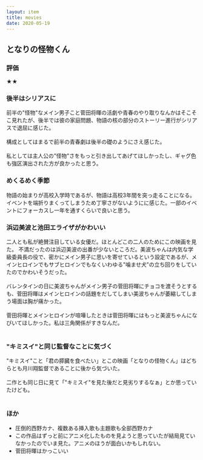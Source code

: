 ```yaml
---
layout: item
title: movies
date: 2020-05-19
---
```


## となりの怪物くん

### 評価
★★

### 後半はシリアスに
前半の"怪物"なメイン男子こと菅田将暉の活劇や青春のやり取りなんかはそこそこ見れたが、後半では彼の家庭問題、物語の核の部分のストーリー進行がシリアスで退屈に感じた。<br><br>
構成としてはまるで前半の青春劇は後半の礎のようにさえ感じた。<br><br>
私としては主人公の”怪物"さをもっと引き出してあげてほしかったし、ギャグ色も強区演出された方が良かったと思う。

### めくるめく季節
物語の始まりが高校入学時であるが、物語は高校3年間を突っ走ることになる。イベントを端折りまくってしまうため丁寧さがないようにに感じた。一部のイベントにフォーカスし一年を通すくらいで良いと思う。

### 浜辺美波と池田エライザがかわいい
二人とも私が絶賛注目している女優だ。ほとんどこの二人のためにこの映画を見た。
不満だったのは浜辺美波の出番が少ないところだ。美波ちゃんは内気な学級委員長の役で、密かにメイン男子に思いを寄せているという設定であるが、メインヒロインでもサブヒロインでもなくいわゆる"噛ませ犬"の立ち回りをしていたのでかわいそうだった。<br><br>
バレンタインの日に美波ちゃんがメイン男子の菅田将暉にチョコを渡そうとするも、菅田将暉はメインヒロインの話題をだしてしまい美波ちゃんが萎縮してしまう場面は胸が痛かった。<br><br>
菅田将暉とメインヒロインが喧嘩したときは菅田将暉にはもっと美波ちゃんになびいてほしかった。私は三角関係がすきなんだ。<br><br>

### "キミスイ"と同じ監督なことに気づく
"キミスイ"こと「君の膵臓を食べたい」とこの映画「となりの怪物くん」はどちらとも月川翔監督であることに後から気づいた。<br><br>
二作とも同じ日に見て「"キミスイ"を見た後だと見劣りするなぁ」とか思っていたけども。<br><br>

### ほか
- 圧倒的西野カナ、複数ある挿入歌も主題歌も全部西野カナ
- この作品はずっと前にアニメ化したものを見ようと思っていたが結局見ていなかったのでいま見た。アニメのほうが面白いかもしれない。
- 菅田将暉はかっこいい